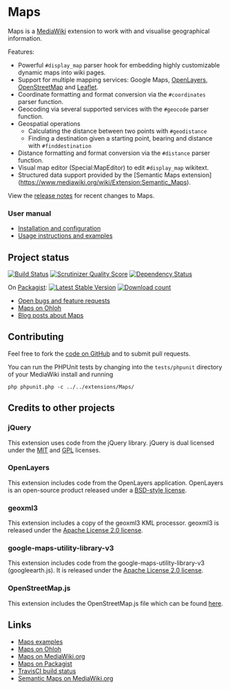 # Maps

Maps is a [MediaWiki](https://www.mediawiki.org) extension to work with and visualise geographical
information.

Features:

* Powerful `#display_map` parser hook for embedding highly customizable dynamic maps into wiki pages.
* Support for multiple mapping services: Google Maps, [OpenLayers](http://www.openlayers.org/),
[OpenStreetMap](www.openstreetmap.org/) and [Leaflet](http://leafletjs.com/).
* Coordinate formatting and format conversion via the `#coordinates` parser function.
* Geocoding via several supported services with the `#geocode` parser function.
* Geospatial operations
    * Calculating the distance between two points with `#geodistance`
    * Finding a destination given a starting point, bearing and distance with `#finddestination`
* Distance formatting and format conversion via the `#distance` parser function.
* Visual map editor (Special:MapEditor) to edit `#display_map` wikitext.
* Structured data support provided by the [Semantic Maps extension]
(https://www.mediawiki.org/wiki/Extension:Semantic_Maps).

View the [release notes](RELEASE-NOTES.md) for recent changes to Maps.

### User manual

* [Installation and configuration](INSTALL.md)
* [Usage instructions and examples](https://www.semantic-mediawiki.org/wiki/Maps)

## Project status

[![Build Status](https://secure.travis-ci.org/JeroenDeDauw/Maps.png?branch=master)](http://travis-ci.org/JeroenDeDauw/Maps)
[![Scrutinizer Quality Score](https://scrutinizer-ci.com/g/JeroenDeDauw/Maps/badges/quality-score.png?s=3881a27e63cb64e7511d766bfec2e2db5d39bec3)](https://scrutinizer-ci.com/g/JeroenDeDauw/Maps/)
[![Dependency Status](https://www.versioneye.com/php/mediawiki:maps/dev-master/badge.png)](https://www.versioneye.com/php/mediawiki:maps/dev-master)

On [Packagist](https://packagist.org/packages/mediawiki/maps):
[![Latest Stable Version](https://poser.pugx.org/mediawiki/maps/version.png)](https://packagist.org/packages/mediawiki/maps)
[![Download count](https://poser.pugx.org/mediawiki/maps/d/total.png)](https://packagist.org/packages/mediawiki/maps)

* [Open bugs and feature requests](https://github.com/JeroenDeDauw/Maps/issues)
* [Maps on Ohloh](https://www.ohloh.net/p/maps/)
* [Blog posts about Maps](https://www.entropywins.wtf/blog/tag/maps/)

## Contributing

Feel free to fork the [code on GitHub](https://github.com/JeroenDeDauw/Maps) and to submit pull
requests.

You can run the PHPUnit tests by changing into the `tests/phpunit` directory of your MediaWiki
install and running

    php phpunit.php -c ../../extensions/Maps/

## Credits to other projects

### jQuery

This extension uses code from the jQuery library.
jQuery is dual licensed under the
[MIT](http://www.opensource.org/licenses/mit-license.php)
and
[GPL](http://www.opensource.org/licenses/gpl-license.php)
licenses.

### OpenLayers

This extension includes code from the OpenLayers application.
OpenLayers is an open-source product released under a
[BSD-style license](http://svn.openlayers.org/trunk/openlayers/license.txt).

### geoxml3

This extension includes a copy of the geoxml3 KML processor.
geoxml3 is released under the
[Apache License 2.0 license](http://www.apache.org/licenses/LICENSE-2.0).

### google-maps-utility-library-v3

This extension includes code from the google-maps-utility-library-v3 (googleearth.js).
It is released under the
[Apache License 2.0 license](http://www.apache.org/licenses/LICENSE-2.0).

### OpenStreetMap.js

This extension includes the OpenStreetMap.js file which can be found
[here](http://www.openstreetmap.org/openlayers/OpenStreetMap.js).

## Links

* [Maps examples](https://www.semantic-mediawiki.org/wiki/Maps_examples)
* [Maps on Ohloh](https://www.ohloh.net/p/maps)
* [Maps on MediaWiki.org](https://www.mediawiki.org/wiki/Extension:Maps)
* [Maps on Packagist](https://packagist.org/packages/mediawiki/maps)
* [TravisCI build status](https://travis-ci.org/JeroenDeDauw/Maps)
* [Semantic Maps on MediaWiki.org](https://www.mediawiki.org/wiki/Extension:Semantic_Maps)
